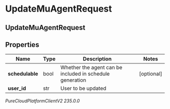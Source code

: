 # UpdateMuAgentRequest

## UpdateMuAgentRequest

## Properties

|Name | Type | Description | Notes|
|------------ | ------------- | ------------- | -------------|
| **schedulable** | bool | Whether the agent can be included in schedule generation | [optional] |
| **user_id** | str | User to be updated | |



_PureCloudPlatformClientV2 235.0.0_

